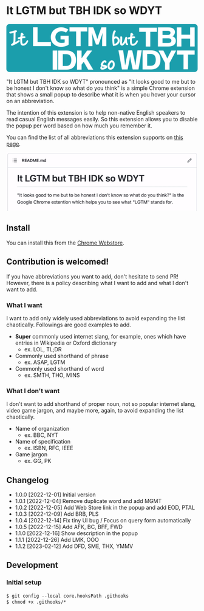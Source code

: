 # It LGTM but TBH IDK so WDYT

![It LGTM but TBH IDK so WDYT](images/logo.svg)

"It LGTM but TBH IDK so WDYT" pronounced as "It looks good to me but to be honest I don't know so what do you think" is a simple Chrome extension that shows a small popup to describe what it is when you hover your cursor on an abbreviation.

The intention of this extension is to help non-native English speakers to read casual English messages easily. So this extension allows you to disable the popup per word based on how much you remember it.

You can find the list of all abbreviations this extension supports on [this page](https://github.com/otchy210/it-lgtm-but-tbh-idk-so-wdyt/blob/main/src/words.txt).

![How it works](images/how-it-works.gif)

## Install

You can install this from the [Chrome Webstore](https://chrome.google.com/webstore/detail/it-lgtm-but-tbh-idk-so-wd/djgmnhkpcfhhmnkajphahjanfebedfeo/).

## Contribution is welcomed!

If you have abbreviations you want to add, don't hesitate to send PR! However, there is a policy describing what I want to add and what I don't want to add.

### What I want

I want to add only widely used abbreviations to avoid expanding the list chaotically. Followings are good examples to add.

-   **Super** commonly used internet slang, for example, ones which have entries in Wikipedia or Oxford dictionary
    -   ex. LOL, TL;DR
-   Commonly used shorthand of phrase
    -   ex. ASAP, LGTM
-   Commonly used shorthand of word
    -   ex. SMTH, THO, MINS

### What I don't want

I don't want to add shorthand of proper noun, not so popular internet slang, video game jargon, and maybe more, again, to avoid expanding the list chaotically.

-   Name of organization
    -   ex. BBC, NYT
-   Name of specification
    -   ex. ISBN, RFC, IEEE
-   Game jargon
    -   ex. GG, PK

## Changelog

-   1.0.0 [2022-12-01] Initial version
-   1.0.1 [2022-12-04] Remove duplicate word and add MGMT
-   1.0.2 [2022-12-05] Add Web Store link in the popup and add EOD, PTAL
-   1.0.3 [2022-12-09] Add BRB, PLS
-   1.0.4 [2022-12-14] Fix tiny UI bug / Focus on query form automatically
-   1.0.5 [2022-12-15] Add AFK, BC, BFF, FWD
-   1.1.0 [2022-12-16] Show description in the popup
-   1.1.1 [2022-12-26] Add LMK, OOO
-   1.1.2 [2023-02-12] Add DFD, SME, THX, YMMV

## Development

### Initial setup

```
$ git config --local core.hooksPath .githooks
$ chmod +x .githooks/*
```
